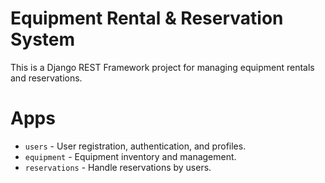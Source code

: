 # Equipment Rental & Reservation System

This is a Django REST Framework project for managing equipment rentals and reservations.

# Apps
- `users` - User registration, authentication, and profiles.
- `equipment` - Equipment inventory and management.
- `reservations` - Handle reservations by users.

